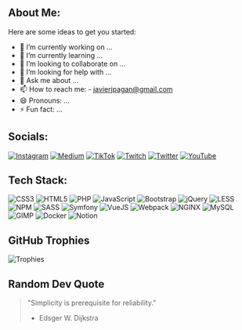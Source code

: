 ## About Me:

Here are some ideas to get you started:

- 🔭 I’m currently working on ...
- 🌱 I’m currently learning ...
- 👯 I’m looking to collaborate on ...
- 🤔 I’m looking for help with ...
- 💬 Ask me about ...
- 📫 How to reach me: - [javierjpagan@gmail.com](mailto:javierjpagan@gmail.com)
- 😄 Pronouns: ...
- ⚡ Fun fact: ...

## Socials:

[![Instagram](https://img.shields.io/badge/-Instagram-black?style=flat-square&logo=instagram)](your_instagram_link)
[![Medium](https://img.shields.io/badge/-Medium-black?style=flat-square&logo=medium)](your_medium_link)
[![TikTok](https://img.shields.io/badge/-TikTok-black?style=flat-square&logo=tiktok)](your_tiktok_link)
[![Twitch](https://img.shields.io/badge/-Twitch-black?style=flat-square&logo=twitch)](your_twitch_link)
[![Twitter](https://img.shields.io/badge/-Twitter-black?style=flat-square&logo=twitter)](your_twitter_link)
[![YouTube](https://img.shields.io/badge/-YouTube-black?style=flat-square&logo=youtube)](your_youtube_link)

## Tech Stack:

![CSS3](https://img.shields.io/badge/-CSS3-black?style=flat-square&logo=css3)
![HTML5](https://img.shields.io/badge/-HTML5-black?style=flat-square&logo=html5)
![PHP](https://img.shields.io/badge/-PHP-black?style=flat-square&logo=php)
![JavaScript](https://img.shields.io/badge/-JavaScript-black?style=flat-square&logo=javascript)
![Bootstrap](https://img.shields.io/badge/-Bootstrap-black?style=flat-square&logo=bootstrap)
![jQuery](https://img.shields.io/badge/-jQuery-black?style=flat-square&logo=jquery)
![LESS](https://img.shields.io/badge/-LESS-black?style=flat-square&logo=less)
![NPM](https://img.shields.io/badge/-NPM-black?style=flat-square&logo=npm)
![SASS](https://img.shields.io/badge/-SASS-black?style=flat-square&logo=sass)
![Symfony](https://img.shields.io/badge/-Symfony-black?style=flat-square&logo=symfony)
![VueJS](https://img.shields.io/badge/-VueJS-black?style=flat-square&logo=vue.js)
![Webpack](https://img.shields.io/badge/-Webpack-black?style=flat-square&logo=webpack)
![NGINX](https://img.shields.io/badge/-NGINX-black?style=flat-square&logo=nginx)
![MySQL](https://img.shields.io/badge/-MySQL-black?style=flat-square&logo=mysql)
![GIMP](https://img.shields.io/badge/-GIMP-black?style=flat-square&logo=gimp)
![Docker](https://img.shields.io/badge/-Docker-black?style=flat-square&logo=docker)
![Notion](https://img.shields.io/badge/-Notion-black?style=flat-square&logo=notion)

## GitHub Trophies

![Trophies](https://github-profile-trophy.vercel.app/?username=joe1561)

## Random Dev Quote

> "Simplicity is prerequisite for reliability."
> - Edsger W. Dijkstra
